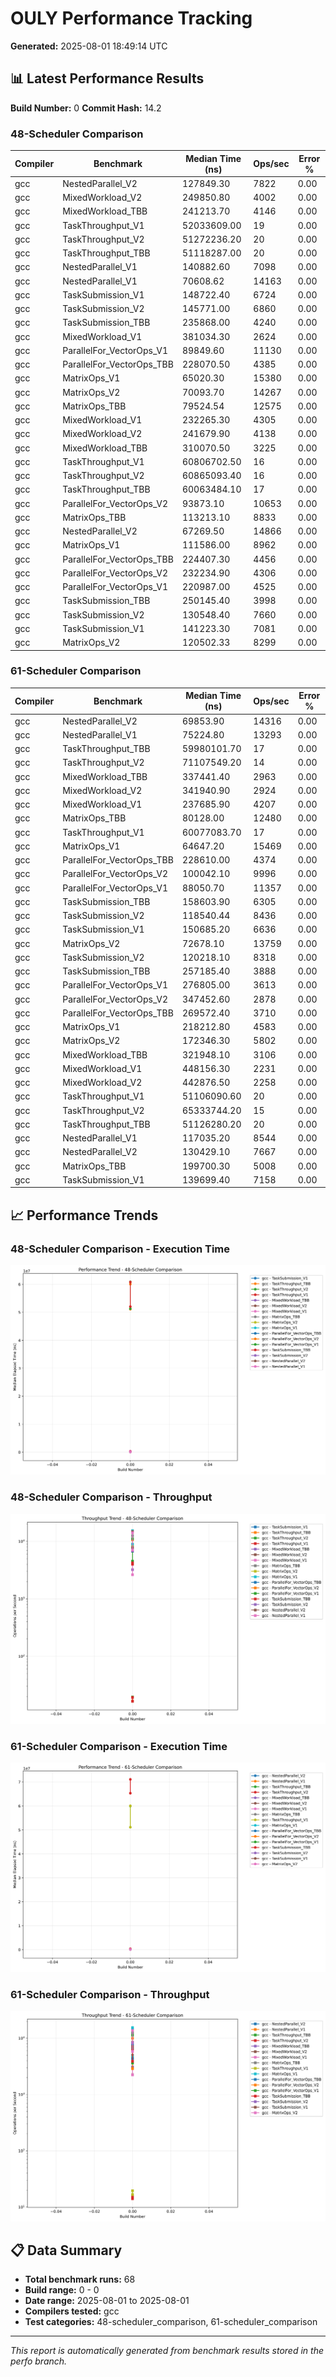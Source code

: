 # OULY Performance Tracking

**Generated:** 2025-08-01 18:49:14 UTC

## 📊 Latest Performance Results

**Build Number:** 0
**Commit Hash:** 14.2

### 48-Scheduler Comparison

| Compiler | Benchmark | Median Time (ns) | Ops/sec | Error % |
|----------|-----------|------------------|---------|---------|
| gcc | NestedParallel_V2 | 127849.30 | 7822 | 0.00 |
| gcc | MixedWorkload_V2 | 249850.80 | 4002 | 0.00 |
| gcc | MixedWorkload_TBB | 241213.70 | 4146 | 0.00 |
| gcc | TaskThroughput_V1 | 52033609.00 | 19 | 0.00 |
| gcc | TaskThroughput_V2 | 51272236.20 | 20 | 0.00 |
| gcc | TaskThroughput_TBB | 51118287.00 | 20 | 0.00 |
| gcc | NestedParallel_V1 | 140882.60 | 7098 | 0.00 |
| gcc | NestedParallel_V1 | 70608.62 | 14163 | 0.00 |
| gcc | TaskSubmission_V1 | 148722.40 | 6724 | 0.00 |
| gcc | TaskSubmission_V2 | 145771.00 | 6860 | 0.00 |
| gcc | TaskSubmission_TBB | 235868.00 | 4240 | 0.00 |
| gcc | MixedWorkload_V1 | 381034.30 | 2624 | 0.00 |
| gcc | ParallelFor_VectorOps_V1 | 89849.60 | 11130 | 0.00 |
| gcc | ParallelFor_VectorOps_TBB | 228070.50 | 4385 | 0.00 |
| gcc | MatrixOps_V1 | 65020.30 | 15380 | 0.00 |
| gcc | MatrixOps_V2 | 70093.70 | 14267 | 0.00 |
| gcc | MatrixOps_TBB | 79524.54 | 12575 | 0.00 |
| gcc | MixedWorkload_V1 | 232265.30 | 4305 | 0.00 |
| gcc | MixedWorkload_V2 | 241679.90 | 4138 | 0.00 |
| gcc | MixedWorkload_TBB | 310070.50 | 3225 | 0.00 |
| gcc | TaskThroughput_V1 | 60806702.50 | 16 | 0.00 |
| gcc | TaskThroughput_V2 | 60865093.40 | 16 | 0.00 |
| gcc | TaskThroughput_TBB | 60063484.10 | 17 | 0.00 |
| gcc | ParallelFor_VectorOps_V2 | 93873.10 | 10653 | 0.00 |
| gcc | MatrixOps_TBB | 113213.10 | 8833 | 0.00 |
| gcc | NestedParallel_V2 | 67269.50 | 14866 | 0.00 |
| gcc | MatrixOps_V1 | 111586.00 | 8962 | 0.00 |
| gcc | ParallelFor_VectorOps_TBB | 224407.30 | 4456 | 0.00 |
| gcc | ParallelFor_VectorOps_V2 | 232234.90 | 4306 | 0.00 |
| gcc | ParallelFor_VectorOps_V1 | 220987.00 | 4525 | 0.00 |
| gcc | TaskSubmission_TBB | 250145.40 | 3998 | 0.00 |
| gcc | TaskSubmission_V2 | 130548.40 | 7660 | 0.00 |
| gcc | TaskSubmission_V1 | 141223.30 | 7081 | 0.00 |
| gcc | MatrixOps_V2 | 120502.33 | 8299 | 0.00 |

### 61-Scheduler Comparison

| Compiler | Benchmark | Median Time (ns) | Ops/sec | Error % |
|----------|-----------|------------------|---------|---------|
| gcc | NestedParallel_V2 | 69853.90 | 14316 | 0.00 |
| gcc | NestedParallel_V1 | 75224.80 | 13293 | 0.00 |
| gcc | TaskThroughput_TBB | 59980101.70 | 17 | 0.00 |
| gcc | TaskThroughput_V2 | 71107549.20 | 14 | 0.00 |
| gcc | MixedWorkload_TBB | 337441.40 | 2963 | 0.00 |
| gcc | MixedWorkload_V2 | 341940.90 | 2924 | 0.00 |
| gcc | MixedWorkload_V1 | 237685.90 | 4207 | 0.00 |
| gcc | MatrixOps_TBB | 80128.00 | 12480 | 0.00 |
| gcc | TaskThroughput_V1 | 60077083.70 | 17 | 0.00 |
| gcc | MatrixOps_V1 | 64647.20 | 15469 | 0.00 |
| gcc | ParallelFor_VectorOps_TBB | 228610.00 | 4374 | 0.00 |
| gcc | ParallelFor_VectorOps_V2 | 100042.10 | 9996 | 0.00 |
| gcc | ParallelFor_VectorOps_V1 | 88050.70 | 11357 | 0.00 |
| gcc | TaskSubmission_TBB | 158603.90 | 6305 | 0.00 |
| gcc | TaskSubmission_V2 | 118540.44 | 8436 | 0.00 |
| gcc | TaskSubmission_V1 | 150685.20 | 6636 | 0.00 |
| gcc | MatrixOps_V2 | 72678.10 | 13759 | 0.00 |
| gcc | TaskSubmission_V2 | 120218.10 | 8318 | 0.00 |
| gcc | TaskSubmission_TBB | 257185.40 | 3888 | 0.00 |
| gcc | ParallelFor_VectorOps_V1 | 276805.00 | 3613 | 0.00 |
| gcc | ParallelFor_VectorOps_V2 | 347452.60 | 2878 | 0.00 |
| gcc | ParallelFor_VectorOps_TBB | 269572.40 | 3710 | 0.00 |
| gcc | MatrixOps_V1 | 218212.80 | 4583 | 0.00 |
| gcc | MatrixOps_V2 | 172346.30 | 5802 | 0.00 |
| gcc | MixedWorkload_TBB | 321948.10 | 3106 | 0.00 |
| gcc | MixedWorkload_V1 | 448156.30 | 2231 | 0.00 |
| gcc | MixedWorkload_V2 | 442876.50 | 2258 | 0.00 |
| gcc | TaskThroughput_V1 | 51106090.60 | 20 | 0.00 |
| gcc | TaskThroughput_V2 | 65333744.20 | 15 | 0.00 |
| gcc | TaskThroughput_TBB | 51126280.20 | 20 | 0.00 |
| gcc | NestedParallel_V1 | 117035.20 | 8544 | 0.00 |
| gcc | NestedParallel_V2 | 130429.10 | 7667 | 0.00 |
| gcc | MatrixOps_TBB | 199700.30 | 5008 | 0.00 |
| gcc | TaskSubmission_V1 | 139699.40 | 7158 | 0.00 |

## 📈 Performance Trends

### 48-Scheduler Comparison - Execution Time

![48-scheduler_comparison Performance Trend](performance_trend_48-scheduler_comparison.svg)

### 48-Scheduler Comparison - Throughput

![48-scheduler_comparison Throughput Trend](throughput_trend_48-scheduler_comparison.svg)

### 61-Scheduler Comparison - Execution Time

![61-scheduler_comparison Performance Trend](performance_trend_61-scheduler_comparison.svg)

### 61-Scheduler Comparison - Throughput

![61-scheduler_comparison Throughput Trend](throughput_trend_61-scheduler_comparison.svg)

## 📋 Data Summary

- **Total benchmark runs:** 68
- **Build range:** 0 - 0
- **Date range:** 2025-08-01 to 2025-08-01
- **Compilers tested:** gcc
- **Test categories:** 48-scheduler_comparison, 61-scheduler_comparison

---
*This report is automatically generated from benchmark results stored in the perfo branch.*